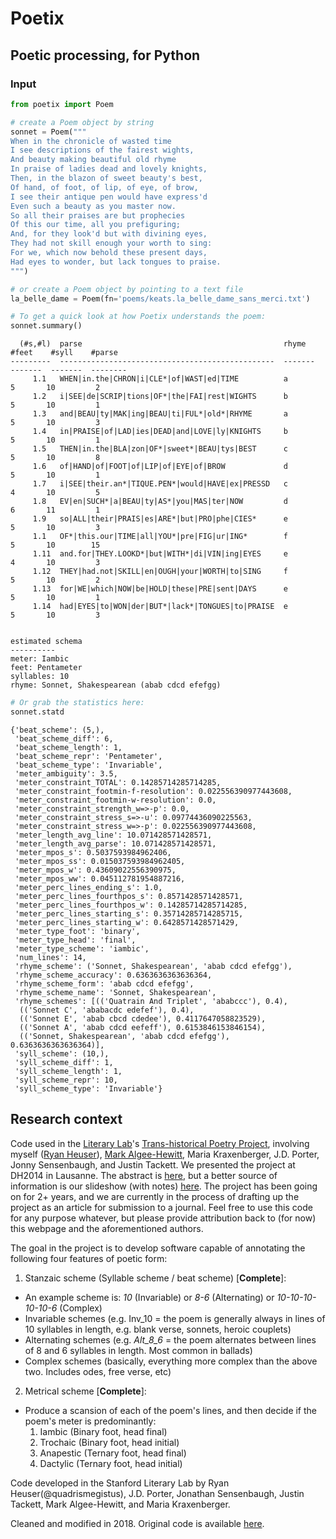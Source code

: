 # Poetix

## Poetic processing, for Python ##

### Input

```python
from poetix import Poem

# create a Poem object by string
sonnet = Poem("""
When in the chronicle of wasted time
I see descriptions of the fairest wights,
And beauty making beautiful old rhyme
In praise of ladies dead and lovely knights,
Then, in the blazon of sweet beauty's best,
Of hand, of foot, of lip, of eye, of brow,
I see their antique pen would have express'd
Even such a beauty as you master now.
So all their praises are but prophecies
Of this our time, all you prefiguring;
And, for they look'd but with divining eyes,
They had not skill enough your worth to sing:
For we, which now behold these present days,
Had eyes to wonder, but lack tongues to praise.
""")

# or create a Poem object by pointing to a text file
la_belle_dame = Poem(fn='poems/keats.la_belle_dame_sans_merci.txt')

# To get a quick look at how Poetix understands the poem:
sonnet.summary()
```

```
  (#s,#l)  parse                                             rhyme      #feet    #syll    #parse
---------  ------------------------------------------------  -------  -------  -------  --------
     1.1   WHEN|in.the|CHRON|i|CLE*|of|WAST|ed|TIME          a              5       10         2
     1.2   i|SEE|de|SCRIP|tions|OF*|the|FAI|rest|WIGHTS      b              5       10         1
     1.3   and|BEAU|ty|MAK|ing|BEAU|ti|FUL*|old*|RHYME       a              5       10         3
     1.4   in|PRAISE|of|LAD|ies|DEAD|and|LOVE|ly|KNIGHTS     b              5       10         1
     1.5   THEN|in.the|BLA|zon|OF*|sweet*|BEAU|tys|BEST      c              5       10         8
     1.6   of|HAND|of|FOOT|of|LIP|of|EYE|of|BROW             d              5       10         1
     1.7   i|SEE|their.an*|TIQUE.PEN*|would|HAVE|ex|PRESSD   c              4       10         5
     1.8   EV|en|SUCH*|a|BEAU|ty|AS*|you|MAS|ter|NOW         d              6       11         1
     1.9   so|ALL|their|PRAIS|es|ARE*|but|PRO|phe|CIES*      e              5       10         3
     1.1   OF*|this.our|TIME|all|YOU*|pre|FIG|ur|ING*        f              5       10        15
     1.11  and.for|THEY.LOOKD*|but|WITH*|di|VIN|ing|EYES     e              4       10         3
     1.12  THEY|had.not|SKILL|en|OUGH|your|WORTH|to|SING     f              5       10         2
     1.13  for|WE|which|NOW|be|HOLD|these|PRE|sent|DAYS      e              5       10         1
     1.14  had|EYES|to|WON|der|BUT*|lack*|TONGUES|to|PRAISE  e              5       10         3


estimated schema
----------
meter: Iambic
feet: Pentameter
syllables: 10
rhyme: Sonnet, Shakespearean (abab cdcd efefgg)
```

```python
# Or grab the statistics here:
sonnet.statd
```
```
{'beat_scheme': (5,),
 'beat_scheme_diff': 6,
 'beat_scheme_length': 1,
 'beat_scheme_repr': 'Pentameter',
 'beat_scheme_type': 'Invariable',
 'meter_ambiguity': 3.5,
 'meter_constraint_TOTAL': 0.14285714285714285,
 'meter_constraint_footmin-f-resolution': 0.022556390977443608,
 'meter_constraint_footmin-w-resolution': 0.0,
 'meter_constraint_strength_w=>-p': 0.0,
 'meter_constraint_stress_s=>-u': 0.09774436090225563,
 'meter_constraint_stress_w=>-p': 0.022556390977443608,
 'meter_length_avg_line': 10.071428571428571,
 'meter_length_avg_parse': 10.071428571428571,
 'meter_mpos_s': 0.5037593984962406,
 'meter_mpos_ss': 0.015037593984962405,
 'meter_mpos_w': 0.43609022556390975,
 'meter_mpos_ww': 0.045112781954887216,
 'meter_perc_lines_ending_s': 1.0,
 'meter_perc_lines_fourthpos_s': 0.8571428571428571,
 'meter_perc_lines_fourthpos_w': 0.14285714285714285,
 'meter_perc_lines_starting_s': 0.35714285714285715,
 'meter_perc_lines_starting_w': 0.6428571428571429,
 'meter_type_foot': 'binary',
 'meter_type_head': 'final',
 'meter_type_scheme': 'iambic',
 'num_lines': 14,
 'rhyme_scheme': ('Sonnet, Shakespearean', 'abab cdcd efefgg'),
 'rhyme_scheme_accuracy': 0.6363636363636364,
 'rhyme_scheme_form': 'abab cdcd efefgg',
 'rhyme_scheme_name': 'Sonnet, Shakespearean',
 'rhyme_schemes': [(('Quatrain And Triplet', 'ababccc'), 0.4),
  (('Sonnet C', 'ababacdc edefef'), 0.4),
  (('Sonnet E', 'abab cbcd cdedee'), 0.4117647058823529),
  (('Sonnet A', 'abab cdcd eefeff'), 0.6153846153846154),
  (('Sonnet, Shakespearean', 'abab cdcd efefgg'), 0.6363636363636364)],
 'syll_scheme': (10,),
 'syll_scheme_diff': 1,
 'syll_scheme_length': 1,
 'syll_scheme_repr': 10,
 'syll_scheme_type': 'Invariable'}
```

## Research context

Code used in the [Literary Lab](http://litlab.stanford.edu)'s [Trans-historical Poetry Project](http://litlab.stanford.edu/?page_id=13), involving myself ([Ryan Heuser](http://twitter.com/quadrismegistus)), [Mark Algee-Hewitt](https://twitter.com/mark_a_h), Maria Kraxenberger, J.D. Porter, Jonny Sensenbaugh, and Justin Tackett. We presented the project at DH2014 in Lausanne. The abstract is [here](http://dharchive.org/paper/DH2014/Paper-788.xml), but a better source of information is our slideshow (with notes) [here](https://docs.google.com/presentation/d/1KyCi4s6P1fE4D3SlzlZPnXgPjwZvyv_Vt-aU3tlb24I/edit?usp=sharing). The project has been going on for 2+ years, and we are currently in the process of drafting up the project as an article for submission to a journal. Feel free to use this code for any purpose whatever, but please provide attribution back to (for now) this webpage and the aforementioned authors.

The goal in the project is to develop software capable of annotating the following four features of poetic form:

1. Stanzaic scheme (Syllable scheme / beat scheme) [**Complete**]:
  * An example scheme is: _10_ (Invariable) or _8-6_ (Alternating) or _10-10-10-10-10-6_ (Complex)
  * Invariable schemes (e.g. Inv_10 = the poem is generally always in lines of 10 syllables in length, e.g. blank verse, sonnets, heroic couplets)
  * Alternating schemes (e.g. _Alt_8_6_ = the poem alternates between lines of 8 and 6 syllables in length. Most common in ballads)
  * Complex schemes (basically, everything more complex than the above two. Includes odes, free verse, etc)

2. Metrical scheme [**Complete**]:
  * Produce a scansion of each of the poem's lines, and then decide if the poem's meter is predominantly:
    1. Iambic (Binary foot, head final)
    2. Trochaic (Binary foot, head initial)
    3. Anapestic (Ternary foot, head final)
    4. Dactylic (Ternary foot, head initial)


Code developed in the Stanford Literary Lab by Ryan Heuser(@quadrismegistus), J.D. Porter, Jonathan Sensenbaugh, Justin Tackett, Mark Algee-Hewitt, and Maria Kraxenberger.

Cleaned and modified in 2018. Original code is available [here](http://github.com/quadrismegistus/litlab-poetry).
